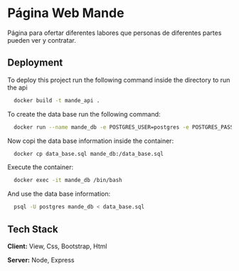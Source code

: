
# Página Web Mande

Página para ofertar diferentes labores que personas de diferentes partes pueden ver y contratar.


## Deployment

To deploy this project run the following command inside the directory to run the api

```bash
  docker build -t mande_api .
```
To create the data base run the following command:
```bash
  docker run --name mande_db -e POSTGRES_USER=postgres -e POSTGRES_PASSWORD=letmeinnow -e POSTGRES_DB=mande_db -p 5432:5432 -d postgres
```
Now copi the data base information inside the container:
```bash
  docker cp data_base.sql mande_db:/data_base.sql
```

Execute the container:
```bash
  docker exec -it mande_db /bin/bash
```
And use the data base information:
```bash
  psql -U postgres mande_db < data_base.sql
```
## Tech Stack

**Client:** View, Css, Bootstrap, Html

**Server:** Node, Express

